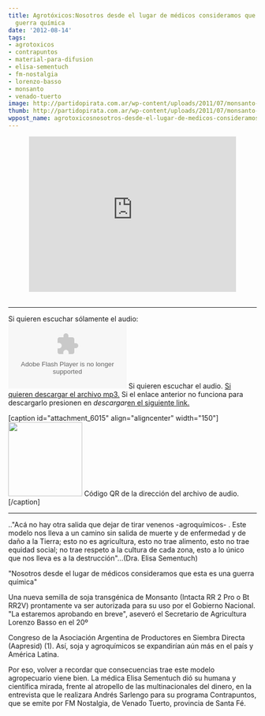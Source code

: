 ```yaml
---
title: Agrotóxicos:Nosotros desde el lugar de médicos consideramos que esta es una
  guerra química
date: '2012-08-14'
tags:
- agrotoxicos
- contrapuntos
- material-para-difusion
- elisa-sementuch
- fm-nostalgia
- lorenzo-basso
- monsanto
- venado-tuerto
image: http://partidopirata.com.ar/wp-content/uploads/2011/07/monsanto-skull-and-bones1.jpg
thumb: http://partidopirata.com.ar/wp-content/uploads/2011/07/monsanto-skull-and-bones1-150x150.jpg
wppost_name: agrotoxicosnosotros-desde-el-lugar-de-medicos-consideramos-que-esta-es-una-guerra-quimica
---
```


<center>
<iframe src="http://www.youtube.com/embed/Pi3gFUY7rio" frameborder="0" width="420" height="315"></iframe></center>&nbsp;

<hr />

Si quieren escuchar sólamente el audio:
<object id="player1380286" width="240" height="133" classid="clsid:d27cdb6e-ae6d-11cf-96b8-444553540000" codebase="http://download.macromedia.com/pub/shockwave/cabs/flash/swflash.cab#version=6,0,40,0"><param name="AllowScriptAccess" value="always" /><param name="allowFullScreen" value="true" /><param name="wmode" value="transparent" /><param name="src" value="http://www.ivoox.com/playerivoox_ee_1380286_1.html" /><param name="allowfullscreen" value="true" /><param name="allowscriptaccess" value="always" /><embed id="player1380286" width="240" height="133" type="application/x-shockwave-flash" src="http://www.ivoox.com/playerivoox_ee_1380286_1.html" AllowScriptAccess="always" allowFullScreen="true" wmode="transparent" allowfullscreen="true" allowscriptaccess="always" /></object>
Si quieren escuchar el audio.
<a href="http://www.ivoox.com/agrotoxicos-nosotros-desde-lugar-medicos-consideramos-que_md_1380286_1.mp3" target="_blank">Si quieren descargar el archivo mp3.</a>
Si el enlace anterior no funciona para descargarlo presionen en <em>descargar</em><a href="http://www.ivoox.com/agrotoxicos-nosotros-desde-lugar-medicos-consideramos-que-audios-mp3_rf_1380286_1.html" target="_blank">en el siguiente link.</a>

[caption id="attachment_6015" align="aligncenter" width="150"]<a href="http://partidopirata.com.ar/wp-content/uploads/2012/08/chart7.png"><img class="size-full wp-image-6015" title="chart" src="http://partidopirata.com.ar/wp-content/uploads/2012/08/chart7.png" alt="" width="150" height="150" /></a> Código QR de la dirección del archivo de audio.[/caption]

<hr />

.."Acá no hay otra salida que dejar de tirar venenos -agroquímicos- . Este modelo nos lleva a un camino sin salida de muerte y de enfermedad y de daño a la Tierra; esto no es agricultura, esto no trae alimento, esto no trae equidad social; no trae respeto a la cultura de cada zona, esto a lo único que nos lleva es a la destrucción"...(Dra. Elisa Sementuch)

"Nosotros desde el lugar de médicos consideramos que esta es una guerra química"

Una nueva semilla de soja transgénica de Monsanto (Intacta RR 2 Pro o Bt RR2V) prontamente va ser autorizada para su uso por el Gobierno Nacional. "La estaremos aprobando en breve", aseveró el Secretario de Agricultura Lorenzo Basso en el 20º

Congreso de la Asociación Argentina de Productores en Siembra Directa (Aapresid) (1). Así, soja y agroquímicos se expandirían aún más en el país y América Latina.

Por eso, volver a recordar que consecuencias trae este modelo agropecuario viene bien. La médica Elisa Sementuch dió su humana y científica mirada, frente al atropello de las multinacionales del dinero, en la entrevista que le realizara Andrés Sarlengo para su programa Contrapuntos, que se emite por FM Nostalgia, de Venado Tuerto, provincia de Santa Fé.
